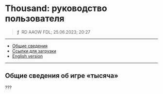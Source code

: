 # Thousand: руководство пользователя
> **ƒ** &nbsp;RD AAOW FDL; 25.06.2023; 20:27

---

- [Общие сведения](#section)
- [Ссылки для загрузки](https://adslbarxatov.github.io/DPArray/ru#thousand)
- [English version](https://adslbarxatov.github.io/Thousand)

---

## Общие сведения об игре «тысяча»

???
